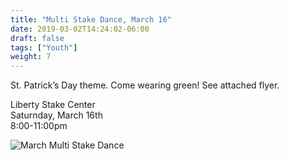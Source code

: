 ```yaml
---
title: "Multi Stake Dance, March 16"
date: 2019-03-02T14:24:02-06:00
draft: false
tags: ["Youth"]
weight: 7
---
```


St. Patrick’s Day theme. Come wearing green! See attached flyer.

Liberty Stake Center<br>
Saturnday, March 16th <br>
8:00-11:00pm

![March Multi Stake Dance](/images/posts/march-stake-dance-optimized.jpg)